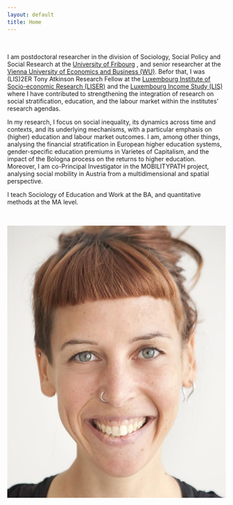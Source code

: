 ```yaml
---
layout: default
title: Home
---
```




<div style="display: flex; flex-wrap: wrap; align-items: flex-start; gap: 2rem; margin: 2rem 0 0 0;">
<div style="flex: 2; min-width: 300px;">





I am postdoctoral researcher in the division of Sociology, Social Policy and Social Research at the <a href="https://www.unifr.ch" target="_blank" rel="noopener">University of Fribourg</a> , and senior researcher at the <a href="https://www.wu.ac.at/" target="_blank" rel="noopener"> Vienna University of Economics and Business (WU)</a>. Befor that, I was (LIS)2ER Tony Atkinson Research Fellow at the <a href = "https://www.liser.lu/" target="_blank" rel="noopener" >Luxembourg Institute of Socio-economic Research (LISER)</a> and the <a href = "https://www.lisdatacenter.org/" target="_blank" rel="noopener">Luxembourg Income Study (LIS) </a> where I have contributed to strengthening the integration of research on social stratification, education, and the labour market within the institutes’ research agendas.

In my research, I focus on social inequality, its dynamics across time and contexts, and its underlying mechanisms, with a particular emphasis on (higher) education and labour market outcomes. I am, among other things, analysing the financial stratification in European higher education systems, gender-specific education premiums in Varietes of Capitalism, and the impact of the Bologna process on the returns to higher education. Moreover, I am co-Principal Investigator in the MOBILITYPATH project, analysing social mobility in Austria from a multidimensional and spatial perspective.

I teach Sociology of Education and Work at the BA, and quantitative methods at the MA level.

</div>

<div style="flex: 1; min-width: 200px;">
<img src="/assets/PetraSauer.jpg" alt="Petra Sauer" style="max-width: 100%;" /> 
</div>

</div>
